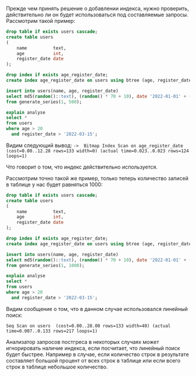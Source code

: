 Прежде чем принять решение о добавлении индекса, нужно проверить, действительно ли он будет использоваться под составляемые запросы. Рассмотрим такой пример:
```sql
drop table if exists users cascade;
create table users
(
    name          text,
    age           int,
    register_date date
);

drop index if exists age_register_date;
create index age_register_date on users using btree (age, register_date);

insert into users(name, age, register_date)
select md5(random()::text), (random() * 70 + 10), date '2022-01-01' + (random() * 100)::int
from generate_series(1, 500);

explain analyse
select *
from users
where age > 20
  and register_date > '2022-03-15';
```

Видим следующий вывод:
`->  Bitmap Index Scan on age_register_date  (cost=0.00..12.28 rows=133 width=0) (actual time=0.023..0.023 rows=124 loops=1)`

Что говорит о том, что индекс действительно используется.


Рассмотрим точно такой же пример, только теперь количество записей в таблице у нас будет равняться 1000:
```sql
drop table if exists users cascade;
create table users
(
    name          text,
    age           int,
    register_date date
);

drop index if exists age_register_date;
create index age_register_date on users using btree (age, register_date);

insert into users(name, age, register_date)
select md5(random()::text), (random() * 70 + 10), date '2022-01-01' + (random() * 100)::int
from generate_series(1, 1000);

explain analyse
select *
from users
where age > 20
  and register_date > '2022-03-15';
```

Видим сообщение о том, что в данном случае использовался линейный поиск:

`Seq Scan on users  (cost=0.00..28.00 rows=133 width=40) (actual time=0.007..0.133 rows=217 loops=1)`

Анализатор запросов постгреса в некоторых случаях может игнорировать наличие индекса, если посчитает, что линейный поиск будет быстрее.
Например в случае, если количество строк в результате составляет большой процент от всех строк в таблице или если всего строк в таблице небольшое количество.
